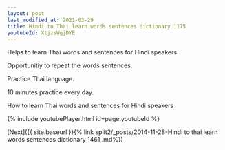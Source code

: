 ```yaml
---
layout: post
last_modified_at: 2021-03-29
title: Hindi to Thai learn words sentences dictionary 1175 
youtubeId: XtjzsWgjDYE
---
```

 
 
Helps to learn Thai words and sentences for Hindi speakers.

Opportunitiy to repeat the words sentences. 

Practice Thai language. 
 
10 minutes practice every day. 
 
How to learn Thai words and sentences for Hindi speakers 
 
{% include youtubePlayer.html id=page.youtubeId %}
 
 
[Next]({{ site.baseurl }}{% link  split2/_posts/2014-11-28-Hindi to thai learn words sentences dictionary 1461 .md%})
 

